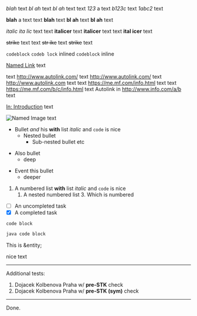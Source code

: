 
*blah* text
*bl ah* text
*bl   ah* text
text *123* a text
*b123c* text
*1abc2* text

**blah** a text
text **blah**
text **bl ah** text
**bl   ah** text
 
_italic_
_ita lic_ text
text __italicer__
text __italicer__ text
text __ital icer__ text

~~strike~~ text
text ~~str ike~~
text ~~strike~~ text

`codeblock`
`codeb lock`
inlined `codeblock` inline

[Named Link](http://www.google.fr/this-is-link) text

text http://www.autolink.com/ text
  http://www.autolink.com/ text
  http://www.autolink.com text
text https://me.mf.com/info.html text
text https://me.mf.com/b/c/info.html text
Autolink in http://www.info.com/a/b text

[In: Introduction](#S-introduction) text

![Named Image](http://www.google.fr/) text

* Bullet *and* his **with** list _italic_ and `code` is nice
    * Nested bullet
        * Sub-nested bullet etc
+ Also bullet
    + deep
- Event this bullet
    - deeper

1. A numbered list **with** list _italic_ and `code` is nice
    1. A nested numbered list
        3. Which is numbered

- [ ] An uncompleted task
- [x] A completed task

```
code block
```

```java
java code block
```

This is &entity;

<tag a="abc" b="123">nice</tag> text

---

Additional tests:

1. Dojacek Kolbenova Praha w/ **pre-STK** check
1. Dojacek Kolbenova Praha w/ **pre-STK (sym)** check


---

Done.
